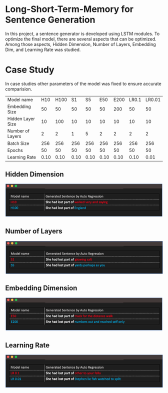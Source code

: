 # Long-Short-Term-Memory for Sentence Generation

In this project, a sentence generator is developed using LSTM modules. To optimize the final model, there are several aspects that can be optimized. Among those aspects, Hidden Dimension, Number of Layers, Embedding Dim, and Learning Rate was studied.

# Case Study
In case studies other parameters of the model was fixed to ensure accurate comparision.

<table>
  <tr>
    <td> Model name </td>
    <td> H10 </td>
    <td> H100 </td>
    <td> S1</td>
    <td> S5 </td>
    <td> E50 </td>
    <td> E200 </td>
    <td> LR0.1 </td>
    <td> LR0.01 </td>
  </tr>
  <tr>
    <td> Embedding Size </td>
    <td> 50 </td>
    <td> 50 </td>
    <td> 50</td>
    <td> 50 </td>
    <td> 50 </td>
    <td> 200 </td>
    <td> 50 </td>
    <td> 50 </td>
  </tr>
  <tr>
    <td> Hidden Layer Size </td>
    <td> 10 </td>
    <td> 100 </td>
    <td> 10</td>
    <td> 10 </td>
    <td> 10 </td>
    <td> 10 </td>
    <td> 10 </td>
    <td> 10 </td>
  </tr>
  <tr>
    <td> Number of Layers </td>
    <td> 2 </td>
    <td> 2 </td>
    <td> 1</td>
    <td> 5 </td>
    <td> 2 </td>
    <td> 2 </td>
    <td> 2 </td>
    <td> 2 </td>
  </tr>
  <tr>
    <td> Batch Size </td>
    <td> 256 </td>
    <td> 256 </td>
    <td> 256</td>
    <td> 256 </td>
    <td> 256 </td>
    <td> 256 </td>
    <td> 256 </td>
    <td> 256 </td>
  </tr>
   <tr>
    <td> Epochs </td>
    <td> 50 </td>
    <td> 50 </td>
    <td> 50</td>
    <td> 50 </td>
    <td> 50 </td>
    <td> 50 </td>
    <td> 50 </td>
    <td> 50 </td>
  </tr>
  <tr>
    <td> Learning Rate </td>
    <td> 0.10 </td>
    <td> 0.10 </td>
    <td> 0.10 </td>
    <td> 0.10 </td>
    <td> 0.10 </td>
    <td> 0.10 </td>
    <td> 0.10 </td>
    <td> 0.01 </td>
  </tr>
</table>

## Hidden Dimension
![Hidden Image](https://github.com/SajjadPSavoji/Language_Modelling_LSTM/blob/main/Asset/Screen%20Shot%202022-09-28%20at%203.04.51%20PM.png)

## Number of Layers
![Hidden Image](https://github.com/SajjadPSavoji/Language_Modelling_LSTM/blob/main/Asset/Screen%20Shot%202022-09-28%20at%203.05.07%20PM.png)

## Embedding Dimension
![Hidden Image](https://github.com/SajjadPSavoji/Language_Modelling_LSTM/blob/main/Asset/Screen%20Shot%202022-09-28%20at%203.05.22%20PM.png)

## Learning Rate
![Hidden Image](https://github.com/SajjadPSavoji/Language_Modelling_LSTM/blob/main/Asset/Screen%20Shot%202022-09-28%20at%203.05.38%20PM.png)
